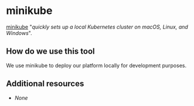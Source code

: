 # minikube

[minikube](https://minikube.sigs.k8s.io/docs/) "_quickly sets up a local Kubernetes cluster on macOS, Linux, and Windows_".

## How do we use this tool

We use minikube to deploy our platform locally for development purposes.

## Additional resources

- _None_
